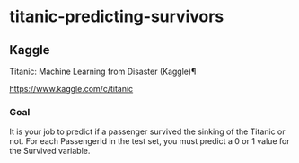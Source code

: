 # titanic-predicting-survivors

## Kaggle 

Titanic: Machine Learning from Disaster (Kaggle)¶

https://www.kaggle.com/c/titanic


### Goal
It is your job to predict if a passenger survived the sinking of the Titanic or not. 
For each PassengerId in the test set, you must predict a 0 or 1 value for the Survived variable.
